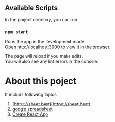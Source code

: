 <!-- This project was bootstrapped with [Create React App](https://github.com/facebook/create-react-app). -->

## Available Scripts

In the project directory, you can run:

### `npm start`

Runs the app in the development mode.<br>
Open [http://localhost:3000](http://localhost:3000) to view it in the browser.

The page will reload if you make edits.<br>
You will also see any lint errors in the console.

# About this poject 
It include following topics
1. [https://sheet.best](https://sheet.best)
2. [google spreadsheet](https://www.google.com/sheets/about/)
3. [Create React App](https://github.com/facebook/create-react-app)

